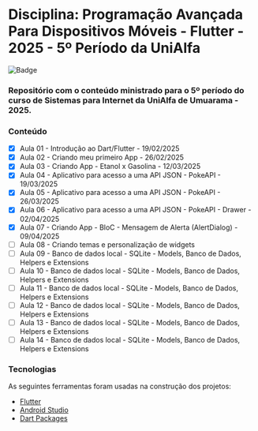 # Disciplina: Programação Avançada Para Dispositivos Móveis - Flutter - 2025 - 5º Período da UniAlfa

![Badge](https://img.shields.io/badge/Marcos%20Dias%20Vendramini-Flutter-blue)

### Repositório com o conteúdo ministrado para o 5º período do curso de Sistemas para Internet da UniAlfa de Umuarama - 2025.

### Conteúdo

- [x] Aula 01 - Introdução ao Dart/Flutter - 19/02/2025
- [x] Aula 02 - Criando meu primeiro App - 26/02/2025
- [x] Aula 03 - Criando App - Etanol x Gasolina - 12/03/2025
- [x] Aula 04 - Aplicativo para acesso a uma API JSON - PokeAPI - 19/03/2025
- [x] Aula 05 - Aplicativo para acesso a uma API JSON - PokeAPI - 26/03/2025
- [x] Aula 06 - Aplicativo para acesso a uma API JSON - PokeAPI - Drawer - 02/04/2025
- [x] Aula 07 - Criando App - BloC - Mensagem de Alerta (AlertDialog) - 09/04/2025
- [ ] Aula 08 - Criando temas e personalização de widgets
- [ ] Aula 09 - Banco de dados local - SQLite - Models, Banco de Dados, Helpers e Extensions
- [ ] Aula 10 - Banco de dados local - SQLite - Models, Banco de Dados, Helpers e Extensions
- [ ] Aula 11 - Banco de dados local - SQLite - Models, Banco de Dados, Helpers e Extensions
- [ ] Aula 12 - Banco de dados local - SQLite - Models, Banco de Dados, Helpers e Extensions
- [ ] Aula 13 - Banco de dados local - SQLite - Models, Banco de Dados, Helpers e Extensions
- [ ] Aula 14 - Banco de dados local - SQLite - Models, Banco de Dados, Helpers e Extensions

### Tecnologias

As seguintes ferramentas foram usadas na construção dos projetos:

- [Flutter](https://flutter.dev/)
- [Android Studio](https://developer.android.com/studio)
- [Dart Packages](https://pub.dev/)
